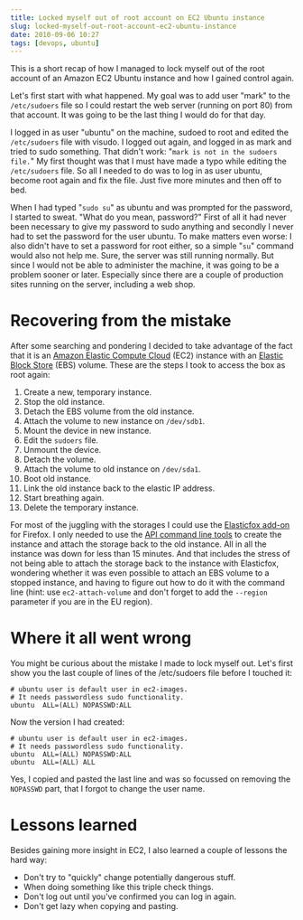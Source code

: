```yaml
---
title: Locked myself out of root account on EC2 Ubuntu instance
slug: locked-myself-out-root-account-ec2-ubuntu-instance
date: 2010-09-06 10:27
tags: [devops, ubuntu]
---
```


This is a short recap of how I managed to lock myself out of the root
account of an Amazon EC2 Ubuntu instance and how I gained control
again.

Let's first start with what happened. My goal was to add user "mark"
to the `/etc/sudoers` file so I could restart the web server (running
on port 80) from that account. It was going to be the last thing I
would do for that day.

I logged in as user "ubuntu" on the machine, sudoed to root and edited
the `/etc/sudoers` file with visudo. I logged out again, and logged in
as mark and tried to sudo something. That didn't work: "`mark is not
in the sudoers file.`" My first thought was that I must have made a
typo while editing the `/etc/sudoers` file. So all I needed to do was
to log in as user ubuntu, become root again and fix the file. Just
five more minutes and then off to bed.

When I had typed "`sudo su`" as ubuntu and was prompted for the
password, I started to sweat. "What do you mean, password?" First of
all it had never been necessary to give my password to sudo anything
and secondly I never had to set the password for the user ubuntu. To
make matters even worse: I also didn't have to set a password for root
either, so a simple "`su`" command would also not help me. Sure, the
server was still running normally. But since I would not be able to
administer the machine, it was going to be a problem sooner or
later. Especially since there are a couple of production sites running
on the server, including a web shop.

# Recovering from the mistake

After some searching and pondering I decided to take advantage of the
fact that it is an
[Amazon Elastic Compute Cloud](http://aws.amazon.com/ec2/) (EC2)
instance with an [Elastic Block Store](http://aws.amazon.com/ebs/)
(EBS) volume. These are the steps I took to access the box as root
again:

1.  Create a new, temporary instance.
2.  Stop the old instance.
3.  Detach the EBS volume from the old instance.
4.  Attach the volume to new instance on `/dev/sdb1`.
5.  Mount the device in new instance.
6.  Edit the `sudoers` file.
7.  Unmount the device.
8.  Detach the volume.
9.  Attach the volume to old instance on `/dev/sda1`.
10. Boot old instance.
11. Link the old instance back to the elastic IP address.
12. Start breathing again.
13. Delete the temporary instance.

For most of the juggling with the storages I could use the
[Elasticfox add-on](http://developer.amazonwebservices.com/connect/entry.jspa?externalID=609)
for Firefox. I only needed to use the
[API command line tools](http://developer.amazonwebservices.com/connect/entry.jspa?externalID=351&categoryID=88)
to create the instance and attach the storage back to the old
instance. All in all the instance was down for less than 15
minutes. And that includes the stress of not being able to attach the
storage back to the instance with Elasticfox, wondering whether it was
even possible to attach an EBS volume to a stopped instance, and
having to figure out how to do it with the command line (hint: use
`ec2-attach-volume` and don't forget to add the `--region` parameter
if you are in the EU region).

# Where it all went wrong


You might be curious about the mistake I made to lock myself
out. Let's first show you the last couple of lines of the /etc/sudoers
file before I touched it:

    # ubuntu user is default user in ec2-images.
    # It needs passwordless sudo functionality.
    ubuntu  ALL=(ALL) NOPASSWD:ALL

Now the version I had created:

    # ubuntu user is default user in ec2-images.
    # It needs passwordless sudo functionality.
    ubuntu  ALL=(ALL) NOPASSWD:ALL
    ubuntu  ALL=(ALL) ALL

Yes, I copied and pasted the last line and was so focussed on removing
the `NOPASSWD` part, that I forgot to change the user name.

# Lessons learned

Besides gaining more insight in EC2, I also learned a couple of
lessons the hard way:

-   Don't try to "quickly" change potentially dangerous stuff.
-   When doing something like this triple check things.
-   Don't log out until you've confirmed you can log in again.
-   Don't get lazy when copying and pasting.

